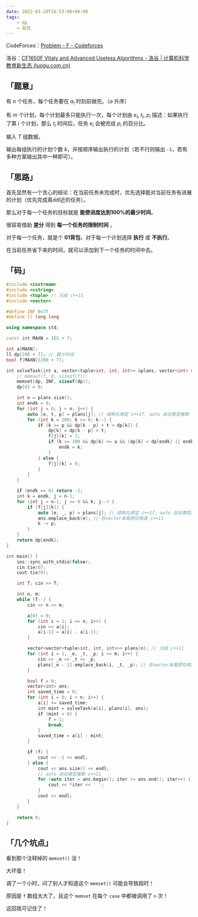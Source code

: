 ```yaml
---
date: 2022-03-20T16:53:00+08:00
tags:
    - dp
    - 背包
---
```


CodeForces：[Problem - F - Codeforces](https://codeforces.com/contest/1650/problem/F)

洛谷：[CF1650F Vitaly and Advanced Useless Algorithms - 洛谷 | 计算机科学教育新生态 (luogu.com.cn)](https://www.luogu.com.cn/problem/CF1650F)

## 「题意」

有 $n$ 个任务，每个任务要在 $a_i$ 时刻前做完。（$a$ 升序）

有 $m$ 个计划，每个计划最多只能执行一次，每个计划由 $e_i$, $t_i$, $p_i$ 描述：如果执行了第 $i$ 个计划，那么 $t_i$ 时间后，任务 $e_i$ 会被完成 $p_i$ 的百分比。

输入 $T$ 组数据。

输出每组执行的计划个数 $k$，并按顺序输出执行的计划（若不行则输出 `-1`，若有多种方案输出其中一种即可）。

## 「思路」

首先显然有一个贪心的结论：在当前任务未完成时，优先选择能对当前任务有进展的计划（优先完成离ddl近的任务）。

那么对于每一个任务的目标就是 **能使进度达到100%的最少时间**。

很容易借助 **差分** 得到 **每一个任务的限制时间** 。

对于每一个任务，就是个 **01背包**，对于每一个计划选择 **执行** 或 **不执行**。

在当前任务省下来的时间，就可以添加到下一个任务的时间中去。

## 「码」

```c++
#include <iostream>
#include <cstring>
#include <tuple> // 元组 c++11
#include <vector>

#define INF 0x7f
#define ll long long

using namespace std;

const int MAXN = 1E5 + 7;

int a[MAXN];
ll dp[200 + 7]; // 最少时间
bool f[MAXN][200 + 7];

int solveTask(int a, vector<tuple<int, int, int>> &plans, vector<int> &ans) {
    // memset(f, 0, sizeof(f));
    memset(dp, INF, sizeof(dp));
    dp[0] = 0;

    int n = plans.size();
    int endk = 0;
    for (int j = 0; j < n; j++) {
        auto [e, t, p] = plans[j]; // 结构化绑定 c++17, auto 自动类型推断 c++11
        for (int k = 200; k >= 0; k--) {
            if (k >= p && dp[k - p] + t < dp[k]) {
                dp[k] = dp[k - p] + t;
                f[j][k] = 1;
                if (k >= 100 && dp[k] <= a && (dp[k] < dp[endk] || endk == 0)) {
                    endk = k;
                }
            } else {
                f[j][k] = 0;
            }
        }
    }

    if (endk == 0) return -1;
    int k = endk, j = n-1;
    for (int j = n-1; j >= 0 && k; j--) {
        if (f[j][k]) {
            auto [e, _, p] = plans[j]; // 结构化绑定 c++17, auto 自动类型推断 c++11
            ans.emplace_back(e); // 在vector末尾原位构造 c++11
            k -= p;
        }
    }
    return dp[endk];
}

int main() {
    ios::sync_with_stdio(false);
    cin.tie(0);
    cout.tie(0);

    int T; cin >> T;

    int n, m;
    while (T--) {
        cin >> n >> m;

        a[0] = 0;
        for (int i = 1; i <= n; i++) {
            cin >> a[i];
            a[i-1] = a[i] - a[i-1];
        }

        vector<vector<tuple<int, int, int>>> plans(n); // 元组 c++11
        for (int i = 1, _e, _t, _p; i <= m; i++) {
            cin >> _e >> _t >> _p;
            plans[_e - 1].emplace_back(i, _t, _p); // 在vector末尾原位构造 c++11
        }

        bool f = 0;
        vector<int> ans;
        int saved_time = 0;
        for (int i = 0; i < n; i++) {
            a[i] += saved_time;
            int mint = solveTask(a[i], plans[i], ans);
            if (mint < 0) {
                f = 1;
                break;
            }
            saved_time = a[i] - mint;
        }

        if (f) {
            cout << -1 << endl;
        } else {
            cout << ans.size() << endl;
            // auto 自动类型推断 c++11
            for (auto iter = ans.begin(); iter != ans.end(); iter++) {
                cout << *iter << ' ';
            }
            cout << endl;
        }
    }

    return 0;
}

```

## 「几个坑点」

看到那个注释掉的 `memset()` 没！

大坏蛋！

调了一个小时，问了别人才知道这个 `memset()` 可能会导致超时！

原因是 `f` 数组太大了，且这个 `memset` 在每个 `case` 中都被调用了 `n` 次！

这回我可记住了！